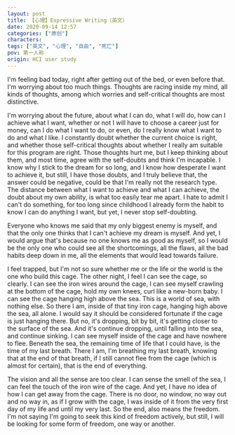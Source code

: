 ```yaml
---
layout: post
title: 【心理】Expressive Writing（英文）
date: 2020-09-14 12:57
categories: ["原创"]
characters: 
tags: ["英文", "心理", "自由", "死亡"]
pov: 第一人称
origin: HCI user study
---
```


I'm feeling bad today, right after getting out of the bed, or even before that. I'm worrying about too much things. Thoughts are racing inside my mind, all kinds of thoughts, among which worries and self-critical thoughts are most distinctive.

I'm worrying about the future, about what I can do, what I will do, how can I achieve what I want, whether or not I will have to choose a career just for money, can I do what I want to do, or even, do I really know what I want to do and what I like. I constantly doubt whether the current choice is right, and whether those self-critical thoughts about whether I really am suitable for this program are right. Those thoughts hurt me, but I keep thinking about them, and most time, agree with the self-doubts and think I'm incapable. I know why I stick to the dream for so long, and I know how desperate I want to achieve it, but still, I have those doubts, and I truly believe that, the answer could be negative, could be that I'm really not the research type. The distance between what I want to achieve and what I can achieve, the doubt about my own ability, is what too easily tear me apart. I hate to admit I can't do something, for too long since childhood I already form the habit to know I can do anything I want, but yet, I never stop self-doubting.

Everyone who knows me said that my only biggest enemy is myself, and that the only one thinks that I can't achieve my dream is myself. And yet, I would argue that's because no one knows me as good as myself, so I would be the only one who could see all the shortcomings, all the flaws, all the bad habits deep down in me, all the elements that would lead towards failure.

I feel trapped, but I'm not so sure whether me or the life or the world is the one who build this cage. The other night, I feel I can see the cage, so clearly. I can see the iron wires around the cage, I can see myself crawling at the bottom of the cage, hold my own knees, curl like a new-born baby. I can see the cage hanging high above the sea. This is a world of sea, with nothing else. So there I am, inside of that tiny iron cage, hanging high above the sea, all alone. I would say it should be considered fortunate if the cage is just hanging there. But no, it's dropping, bit by bit, it's getting closer to the surface of the sea. And it's continue dropping, until falling into the sea, and continue sinking. I can see myself inside of the cage and have nowhere to flee. Beneath the sea, the remaining time of life that I could have, is the time of my last breath. There I am, I'm breathing my last breath, knowing that at the end of that breath, if I still cannot flee from the cage (which is almost for certain), that is the end of everything.

The vision and all the sense are too clear. I can sense the smell of the sea, I can feel the touch of the iron wire of the cage. And yet, I have no idea of how I can get away from the cage. There is no door, no window, no way out and no way in, as if I grow with the cage, I was inside of it from the very first day of my life and until my very last. So the end, also means the freedom. I'm not saying I'm going to seek this kind of freedom actively, but still, I will be looking for some form of freedom, one way or another.
